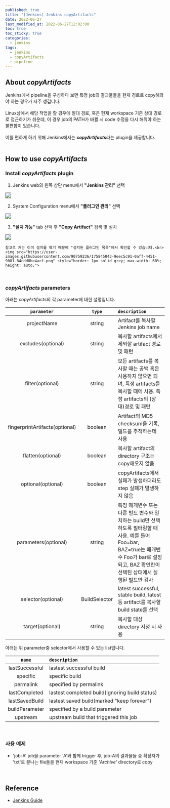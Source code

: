 ```yaml
---
published: true
title: "[Jenkins] Jenkins copyArtifacts"
date: 2022-06-27
last_modified_at: 2022-06-27T12:02:00
toc: true
toc_sticky: true
categories:
  - jenkins
tags:
  - jenkins
  - copyArtifacts
  - pipeline
---
```


## About <i>copyArtifacts</i>
Jenkins에서 pipeline을 구성하다 보면 특정 job의 결과물들을 현재 경로로 copy해와야 하는 경우가 자주 생깁니다. <br><br>
Linux상에서 해당 작업을 할 경우에 절대 경로, 혹은 현재 workspace 기준 상대 경로로 접근하기가 쉬운데, 이 경우 job의 PATH가 바뀔 시 code 수정을 다시 해줘야 하는 불편함이 있습니다. <br><br>
이를 편하게 하기 위해 Jenkins에서는 <i><b>copyArtifacts</b></i>라는 plugin을 제공합니다. <br><br>

## How to use <i>copyArtifacts</i>

### Install <i>copyArtifacts</i> plugin
1. Jenkins web의 왼쪽 상단 menu에서 <b>"Jenkins 관리"</b> 선택<br>
<img src="https://user-images.githubusercontent.com/90759236/175844492-e53652c2-85f2-4ddf-b260-2463a83d8dcd.png" style="border: 1px solid grey; max-width: 30%; height: auto;">

2. System Configuration menu에서 <b>"플러그인 관리"</b> 선택<br>
<img src="https://user-images.githubusercontent.com/90759236/175844667-7b26c6fd-ea84-4084-86bf-10fa2aa4d5d2.png" style="border: 1px solid grey; max-width: 80%; height: auto;">

3. <b>"설치 가능"</b> tab 선택 후 <b>"Copy Artifact"</b> 검색 및 설치<br>
<img src="https://user-images.githubusercontent.com/90759236/175844855-de764ed3-3801-46d9-a886-6a9007fcd53b.png" style="border: 1px solid grey; max-width: 60%; height: auto;">

    참고로 저는 이미 설치를 했기 때문에 "설치된 플러그인 목록"에서 확인할 수 있습니다.<br>
    <img src="https://user-images.githubusercontent.com/90759236/175845043-9eec5c91-0aff-4451-9081-84cdd8be4acf.png" style="border: 1px solid grey; max-width: 60%; height: auto;">
<br>

### <i><b>copyArtifacts</b></i> parameters
아래는 <i>copyArtifacts</i>의 각 parameter에 대한 설명입니다.

|` parameter `| `type` | ` description `|
| :---------: | :-----: | :----------------------------------------------------------- |
| projectName | string | Artifact를 복사할 Jenkins job name |
| excludes(optional) | string | 복사할 artifacts에서 제외할 artifact 경로 및 패턴 |
| filter(optional) | string | 모든 artifacts를 복사할 때는 공백 혹은 사용하지 않으면 되며, 특정 artifacts를 복사할 때에 사용. 특정 artifacts의 (상대)경로 및 패턴 |
| fingerprintArtifacts(optional) | boolean | Artifact의 MD5 checksum을 기록, 빌드를 추적하는데 사용 |
| flatten(optional) | boolean | 복사할 artifact의 directory 구조는 copy해오지 않음 |
| optional(optional) | boolean | copyArtifacts애서 실패가 발생하더라도 step 실패가 발생하지 않음 |
| parameters(optional) | string | 특정 매개변수 또는 다른 빌드 변수와 일치하는 build만 선택하도록 필터링할 때 사용. 예를 들어 Foo=bar, BAZ=true는 매개변수 Foo가 bar로 설정되고, BAZ 확인란이 선택된 상태에서 실행된 빌드만 검사 |
| selector(optional) | BuildSelector | latest successful, stable build, latest 등 artifact를 복사할 build state를 선택 |
| target(optional) | string | 복사할 대상 directory 지정 시 사용 |

아래는 위 parameter중 selector에서 사용할 수 있는 list입니다.<br>

|` name `| ` description `|
| :---------: | :----------------------------------------------------------- |
| lastSuccessful | lastest successful build |
| specific | specific build |
| permalink | specified by permalink |
| lastCompleted | lastest completed build(ignoring build status) |
| lastSavedBuild | lastest saved build(marked "keep forever") |
| buildParameter | specified by a build parameter |
| upstream | upstream build that triggered this job |

<br>

### 사용 예제
<script src="https://gist.github.com/ynlee1/145b90abd12bf1007eeb10e6d96efd28.js"></script>

* 'job-A' job을 parameter 'A'와 함께 trigger 후, job-A의 결과물들 중 확장자가 'txt'로 끝나는 file들을 현재 workspace 기준 <i>'Archive'</i> directory로 copy

<br>

## Reference
- [Jenkins Guide](https://www.jenkins.io/doc/pipeline/steps/copyartifact/)